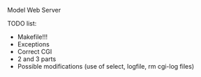 Model Web Server

TODO list:

 - Makefile!!!
 - Exceptions
 - Correct CGI
 - 2 and 3 parts
 - Possible modifications (use of select, logfile, rm cgi-log files)
